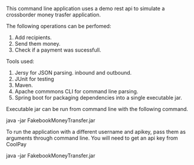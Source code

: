 This command line application uses a demo rest api to simulate a crossborder money trasfer application.

The following operations can be perfomed:
1. Add recipients.
2. Send them money.
3. Check if a payment was sucessfull.

Tools used:
1. Jersy for JSON parsing. inbound and outbound.
2. JUnit for testing
3. Maven.
4. Apache commmons CLI for command line parsing.
5. Spring boot for packaging dependencies into a single executable jar.

Executable jar can be run from command line with the following command.

java -jar FakebookMoneyTransfer.jar

To run the application with a different username and apikey, pass them as arguments through command line. You will need to get an api key from CoolPay

java -jar FakebookMoneyTransfer.jar <username> <apikey> 